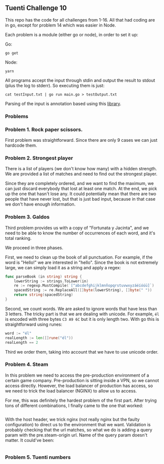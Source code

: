 ## Tuenti Challenge 10

This repo has the code for all challenges from 1-16.
All that had coding are in go, except for problem 14 which was easier in Node.

Each problem is a module (either go or node), in order to set it up:

Go:

    go get

Node:
    
    yarn

All programs accept the input through stdin and output the result to stdout (plus the log to stderr). So executing them is just:

    cat testInput.txt | go run main.go > testOutput.txt
    

Parsing of the input is annotation based using this [library](https://github.com/furstenheim/challenge_encoding).


### Problems
### Problem 1. Rock paper scissors.

First problem was straightforward. Since there are only 9 cases we can just hardcode them.

### Problem 2. Strongest player
There is a list of players (we don't know how many) with a hidden strength. We are provided a list of matches and need to find out the strongest player.

Since they are completely ordered, and we want to find the maximum, we can just discard everybody that lost at least one match.
At the end, we pick up the one that hasn't lose any.
It could potentially mean that there are two people that have never lost, but that is just bad input, because in that case we don't have enough information.

### Problem 3. Galdos
Third problem provides us with a copy of "Fortunata y Jacinta", and we need to be able to know the number of occurrences of each word, and it's total ranking.

We proceed in three phases. 

First, we need to clean up the book of all punctuation. For example, if the word is "Hello!" we are interested in "hello". Since the book is not extremely large, we can simply load it as a string and apply a regex:

```go
func parseBook (in string) string {
	lowerString := strings.ToLower(in)
	re := regexp.MustCompile(`[^abcdefghijklmnñopqrstuvwxyzáéíóúü]`)
	spacedString := re.ReplaceAll([]byte(lowerString), []byte(" "))
	return string(spacedString)
}
```

Second, we count words. We are asked to ignore words that have less than 3 letters. The tricky part is that we are dealing with unicode. For example, `él` is encoded with three bytes `C3 A9 6C` but it is only length two. With go this is straightforward using runes:

```go
word := "él"
realLength := len([]rune("él"))
realLength == 2
```

Third we order them, taking into account that we have to use unicode order.

### Problem 4. Steam
In this problem we need to access the pre-production environment of a certain game company.
Pre-production is sitting inside a VPN, so we cannot access directly. However, the load balancer of production has access, so we need to trick the load balancer (NGINX) to allow us to access.

For me, this was definitely the hardest problem of the first part. After trying tons of different combinations, I finally came to the one that worked:

``` curl steam-origin.contest.tuenti.net:9876/games/cat_fight/get_key?url=http://pre.steam-origin.contest.tuenti.net:9876/games/cat_fight/get_key  -H "Host: pre.steam-origin.contest.tuenti.net:9876"
```

With the host header, we trick nginx (not really nginx but the faulty configuration) to direct us to the environment that we want. Validation is probably checking that the url matches, so what we do is adding a query param with the pre.steam-origin url. Name of the query param doesn't matter. It could've been:


``` curl steam-origin.contest.tuenti.net:9876/games/cat_fight/get_key?another-parameter=http://pre.steam-origin.contest.tuenti.net:9876/games/cat_fight/get_key  -H "Host: pre.steam-origin.contest.tuenti.net:9876"
```


### Problem 5. Tuenti numbers
